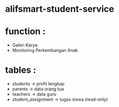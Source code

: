 # alifsmart-student-service

# function :
- Galeri Karya
- Monitoring Perkembangan Anak

# tables :
- students -> profil lengkap
- parents -> data orang tua
- teachers -> data guru
- student_assignment -> tugas siswa (read-only)


